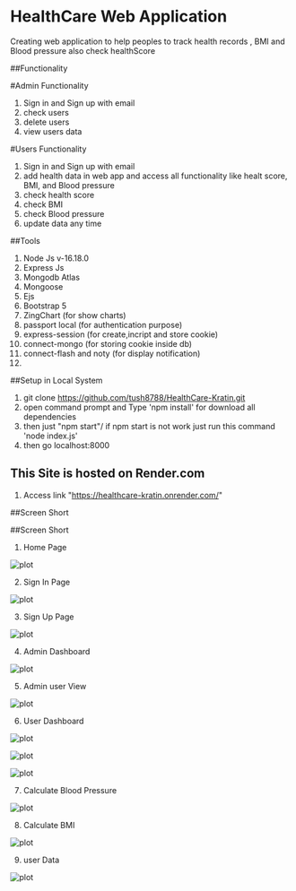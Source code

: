 # HealthCare Web Application 
Creating web application to help peoples to track  health records , BMI and Blood pressure also check healthScore 

##Functionality

#Admin Functionality
1. Sign in and Sign up with email
2. check users
3. delete users
4. view users data

#Users Functionality
1. Sign in and Sign up with email
2. add health data in web app and access all functionality like healt score, BMI, and Blood pressure 
3. check health score
4. check BMI 
5. check Blood pressure 
6. update data any time
  
##Tools 
1. Node Js  v-16.18.0
2. Express Js
3. Mongodb Atlas
4. Mongoose
5. Ejs 
6. Bootstrap 5
7. ZingChart (for show charts)
8. passport local (for authentication purpose)
9. express-session (for create,incript and store cookie)
10. connect-mongo (for storing cookie inside db)
11. connect-flash and noty (for display notification)
12. 


##Setup in Local System

1. git clone https://github.com/tush8788/HealthCare-Kratin.git
2. open command prompt and Type 'npm install' for download all dependencies
3. then just "npm start"/ if npm start is not work just run this command 'node index.js'
4. then go localhost:8000


## This Site is hosted on Render.com
1. Access link "https://healthcare-kratin.onrender.com/"



##Screen Short


##Screen Short

1. Home Page

![plot](./assets/screenshort/homePage.png)

2. Sign In Page 

![plot](./assets/screenshort/signin.png)

3. Sign Up Page

![plot](./assets/screenshort/signup.png)

4. Admin Dashboard

 ![plot](./assets/screenshort/adminDashboard.png)

5. Admin user View 

![plot](./assets/screenshort/adminViewUser.png)

6. User Dashboard

![plot](./assets/screenshort/userDashboard.png)

![plot](./assets/screenshort/userDashboard1.png)

![plot](./assets/screenshort/userDashboard2.png)

7. Calculate Blood Pressure

![plot](./assets/screenshort/bloodpressure.png)

8. Calculate BMI

![plot](./assets/screenshort/BMI%20.png)

9. user Data

![plot](./assets/screenshort/create.png)
